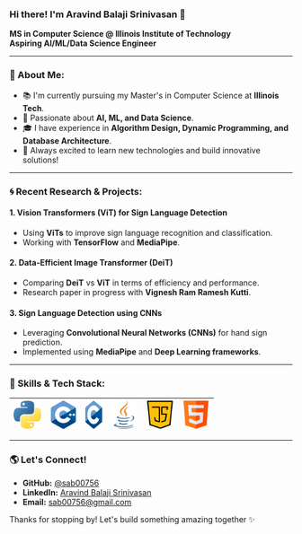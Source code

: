 ### Hi there! I'm Aravind Balaji Srinivasan 👋

**MS in Computer Science @ Illinois Institute of Technology**  
**Aspiring AI/ML/Data Science Engineer**  

---

### 🌟 About Me:
- 📚 I'm currently pursuing my Master's in Computer Science at **Illinois Tech**.
- 🧠 Passionate about **AI, ML, and Data Science**.
- 🎓 I have experience in **Algorithm Design, Dynamic Programming, and Database Architecture**.
- 🚀 Always excited to learn new technologies and build innovative solutions!

---


### 🌀 Recent Research & Projects:
#### **1. Vision Transformers (ViT) for Sign Language Detection**
- Using **ViTs** to improve sign language recognition and classification.
- Working with **TensorFlow** and **MediaPipe**.

#### **2. Data-Efficient Image Transformer (DeiT)**
- Comparing **DeiT** vs **ViT** in terms of efficiency and performance.
- Research paper in progress with **Vignesh Ram Ramesh Kutti**.

#### **3. Sign Language Detection using CNNs**
- Leveraging **Convolutional Neural Networks (CNNs)** for hand sign prediction.
- Implemented using **MediaPipe** and **Deep Learning frameworks**.



---

### 🔧 Skills & Tech Stack:
| <img width="50" height="50" src="https://github.com/sab00756/sab00756/blob/main/images/python.png"> | <img width="50" height="50" src="https://github.com/sab00756/sab00756/blob/main/images/C%2B%2B.png"> | <img width="30" height="50" src="https://github.com/sab00756/sab00756/blob/main/images/C.png"> | <img width="50" height="50" src="https://github.com/sab00756/sab00756/blob/main/images/java.png"> |<img width="50" height="50" src="https://github.com/sab00756/sab00756/blob/main/images/java-script.png"> |<img width="50" height="50" src="https://github.com/sab00756/sab00756/blob/main/images/html.png"> |
| -------- | -------- | -------- |-------- |-------- |-------- |







---

### 🌎 Let's Connect!
- **GitHub:** [@sab00756](https://github.com/sab00756)
- **LinkedIn:** [Aravind Balaji Srinivasan](https://www.linkedin.com/in/aravind-balaji-srinivasan/)
- **Email:** sab00756@gmail.com

Thanks for stopping by! Let's build something amazing together ✨
